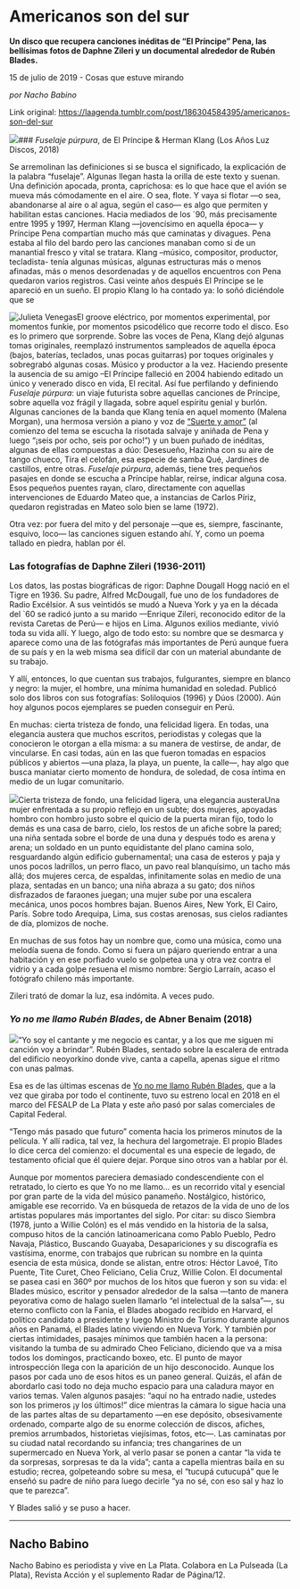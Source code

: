 # Americanos son del sur

**Un disco que recupera canciones inéditas de “El Príncipe” Pena, las bellísimas fotos de Daphne Zileri y un documental alrededor de Rubén Blades.**

15 de julio de 2019 - Cosas que estuve mirando

_por Nacho Babino_

Link original: https://laagenda.tumblr.com/post/186304584395/americanos-son-del-sur

![](https://64.media.tumblr.com/0c3990eab085a5fc4a04591ba9aa28e9/b4ebcaa70d3a49c9-af/s500x750/fe9eb758708a0b5efcb65ac737ca5fa0866a83fa.jpg)### *Fuselaje púrpura*, de El Príncipe & Herman Klang (Los Años Luz Discos, 2018)

Se arremolinan las definiciones si se busca el significado, la explicación de la palabra “fuselaje”. Algunas llegan hasta la orilla de este texto y suenan. Una definición apocada, pronta, caprichosa: es lo que hace que el avión se mueva más cómodamente en el aire. O sea, flote. Y vaya si flotar —o sea, abandonarse al aire o al agua, según el caso— es algo que permiten y habilitan estas canciones. Hacia mediados de los ´90, más precisamente entre 1995 y 1997, Herman Klang —jovencísimo en aquella época— y Príncipe Pena compartían mucho más que caminatas y divagues. Pena estaba al filo del bardo pero las canciones manaban como si de un manantial fresco y vital se tratara. Klang –músico, compositor, productor, tecladista- tenía algunas músicas, algunas estructuras más o menos afinadas, más o menos desordenadas y de aquellos encuentros con Pena quedaron varios registros. Casi veinte años después El Príncipe se le apareció en un sueño. El propio Klang lo ha contado ya: lo soñó diciéndole que se 

![Julieta Venegas](https://64.media.tumblr.com/43d8b47a0839ff9cd9c263336d10ba9d/b4ebcaa70d3a49c9-4b/s250x400/9576a3ae96ad31cc4d78c3ed8b7ddae00fbceb55.jpg)El groove eléctrico, por momentos experimental, por momentos funkie, por momentos psicodélico que recorre todo el disco. Eso es lo primero que sorprende. Sobre las voces de Pena, Klang dejó algunas tomas originales, reemplazó instrumentos sampleados de aquella época (bajos, baterías, teclados, unas pocas guitarras) por toques originales y sobregrabó algunas cosas. Músico y productor a la vez. Haciendo presente la ausencia de su amigo –El Príncipe falleció en 2004 habiendo editado un único y venerado disco en vida, El recital. Así fue perfilando y definiendo *Fuselaje púrpura*: un viaje futurista sobre aquellas canciones de Príncipe, sobre aquella voz frágil y llagada, sobre aquel espíritu genial y burlón. Algunas canciones de la banda que Klang tenía en aquel momento (Malena Morgan), una hermosa versión a piano y voz de [“Suerte y amor”](https://www.youtube.com/watch?v=w5zTTxwsT3g) (al comienzo del tema se escucha la risotada salvaje y aniñada de Pena y luego “¡seis por ocho, seis por ocho!”) y un buen puñado de inéditas, algunas de ellas compuestas a dúo: Desesueño, Hazinha con su aire de tango chueco, Tira el celofán, esa especie de samba Qué, Jardines de castillos, entre otras. *Fuselaje púrpura*, además, tiene tres pequeños pasajes en donde se escucha a Príncipe hablar, reírse, indicar alguna cosa. Esos pequeños puentes rayan, claro, directamente con aquellas intervenciones de Eduardo Mateo que, a instancias de Carlos Píriz, quedaron registradas en Mateo solo bien se lame (1972).

Otra vez: por fuera del mito y del personaje —que es, siempre, fascinante, esquivo, loco— las canciones siguen estando ahí. Y, como un poema tallado en piedra, hablan por él.

### Las fotografías de Daphne Zileri (1936-2011)

Los datos, las postas biográficas de rigor: Daphne Dougall Hogg nació en el Tigre en 1936. Su padre, Alfred McDougall, fue uno de los fundadores de Radio Excélsior. A sus veintidós se mudó a Nueva York y ya en la década del `60 se radicó junto a su marido —Enrique Zileri, reconocido editor de la revista Caretas de Perú— e hijos en Lima. Algunos exilios mediante, vivió toda su vida allí. Y luego, algo de todo esto: su nombre que se desmarca y aparece como una de las fotógrafas más importantes de Perú aunque fuera de su país y en la web misma sea difícil dar con un material abundante de su trabajo.


Y allí, entonces, lo que cuentan sus trabajos, fulgurantes, siempre en blanco y negro: la mujer, el hombre, una mínima humanidad en soledad. Publicó solo dos libros con sus fotografías: Soliloquios (1996) y Dúos (2000). Aún hoy algunos pocos ejemplares se pueden conseguir en Perú. 


En muchas: cierta tristeza de fondo, una felicidad ligera. En todas, una elegancia austera que muchos escritos, periodistas y colegas que la conocieron le otorgan a ella misma: a su manera de vestirse, de andar, de vincularse. En casi todas, aún en las que fueron tomadas en espacios públicos y abiertos —una plaza, la playa, un puente, la calle—, hay algo que busca maniatar cierto momento de hondura, de soledad, de cosa íntima en medio de un lugar comunitario. 


![](https://64.media.tumblr.com/0c3990eab085a5fc4a04591ba9aa28e9/b4ebcaa70d3a49c9-af/s500x750/fe9eb758708a0b5efcb65ac737ca5fa0866a83fa.jpg)Cierta tristeza de fondo, una felicidad ligera, una elegancia austeraUna mujer enfrentada a su propio reflejo en un subte; dos mujeres, apoyadas hombro con hombro justo sobre el quicio de la puerta miran fijo, todo lo demás es una casa de barro, cielo, los restos de un afiche sobre la pared; una niña sentada sobre el borde de una duna y después todo es arena y arena; un soldado en un punto equidistante del plano camina solo, resguardando algún edificio gubernamental; una casa de esteros y paja y unos pocos ladrillos, un perro flaco, un pavo real blanquísimo, un tacho más allá; dos mujeres cerca, de espaldas, infinitamente solas en medio de una plaza, sentadas en un banco; una niña abraza a su gato; dos niños disfrazados de faraones juegan; una mujer sube por una escalera mecánica, unos pocos hombres bajan. Buenos Aires, New York, El Cairo, París. Sobre todo Arequipa, Lima, sus costas arenosas, sus cielos radiantes de día, plomizos de noche. 


En muchas de sus fotos hay un nombre que, como una música, como una melodía suena de fondo. Como si fuera un pájaro queriendo entrar a una habitación y en ese porfiado vuelo se golpetea una y otra vez contra el vidrio y a cada golpe resuena el mismo nombre: Sergio Larraín, acaso el fotógrafo chileno más importante. 


Zileri trató de domar la luz, esa indómita. A veces pudo.


### *Yo no me llamo Rubén Blades*, de Abner Benaim (2018)

![](https://64.media.tumblr.com/7032f3339012a8c00b8f87c0cfcaa64b/b4ebcaa70d3a49c9-47/s250x400/d6e843c3cf14588b2ad7febb9cff0f647568f876.jpg)“Yo soy el cantante y me negocio es cantar, y a los que me siguen mi canción voy a brindar”. Rubén Blades, sentado sobre la escalera de entrada del edificio neoyorkino donde vive, canta a capella, apenas sigue el ritmo con unas palmas.

Esa es de las últimas escenas de [Yo no me llamo Rubén Blades](https://www.youtube.com/watch?v=fJv85tpcbr4), que a la vez que giraba por todo el continente, tuvo su estreno local en 2018 en el marco del FESALP de La Plata y este año pasó por salas comerciales de Capital Federal.

“Tengo más pasado que futuro” comenta hacia los primeros minutos de la película. Y allí radica, tal vez, la hechura del largometraje. El propio Blades lo dice cerca del comienzo: el documental es una especie de legado, de testamento oficial que él quiere dejar. Porque sino otros van a hablar por él. 

Aunque por momentos pareciera demasiado condescendiente con el retratado, lo cierto es que Yo no me llamo… es un recorrido vital y esencial por gran parte de la vida del músico panameño. Nostálgico, histórico, amigable ese recorrido. Va en búsqueda de retazos de la vida de uno de los artistas populares más importantes del siglo. Por citar: su disco Siembra (1978, junto a Willie Colón) es el más vendido en la historia de la salsa, compuso hitos de la canción latinoamericana como Pablo Pueblo, Pedro Navaja, Plástico, Buscando Guayaba, Desapariciones y su discografía es vastísima, enorme, con trabajos que rubrican su nombre en la quinta esencia de esta música, donde se alistan, entre otros: Héctor Lavoé, Tito Puente, Tite Curet, Cheo Feliciano, Celia Cruz, Willie Colon. El documental se pasea casi en 360º por muchos de los hitos que fueron y son su vida: el Blades músico, escritor y pensador alrededor de la salsa —tanto de manera peyorativa como de halago suelen llamarlo “el intelectual de la salsa”—, su eterno conflicto con la Fania, el Blades abogado recibido en Harvard, el político candidato a presidente y luego Ministro de Turismo durante algunos años en Panamá, el Blades latino viviendo en Nueva York. Y también por ciertas intimidades, pasajes mínimos que también hacen a la persona: visitando la tumba de su admirado Cheo Feliciano, diciendo que va a misa todos los domingos, practicando boxeo, etc. El punto de mayor introspección llega con la aparición de un hijo desconocido. Aunque los pasos por cada uno de esos hitos es un paneo general. Quizás, el afán de abordarlo casi todo no deja mucho espacio para una caladura mayor en varios temas. Valen algunos pasajes: “aquí no ha entrado nadie, ustedes son los primeros ¡y los últimos!” dice mientras la cámara lo sigue hacia una de las partes altas de su departamento —en ese depósito, obsesivamente ordenado, comparte algo de su enorme colección de discos, afiches, premios arrumbados, historietas viejísimas, fotos, etc—. Las caminatas por su ciudad natal recordando su infancia; tres changarines de un supermercado en Nueva York, al verlo pasar se ponen a cantar “la vida te da sorpresas, sorpresas te da la vida”; canta a capella mientras baila en su estudio; recrea, golpeteando sobre su mesa, el “tucupá cutucupá” que le enseñó su padre de niño para luego decirle “ya no sé, con eso sal y haz lo que te parezca”. 

Y Blades salió y se puso a hacer.



---

Nacho Babino
------------

Nacho Babino es periodista y vive en La Plata. Colabora en La Pulseada (La Plata), Revista Acción y el suplemento Radar de Página/12. 

